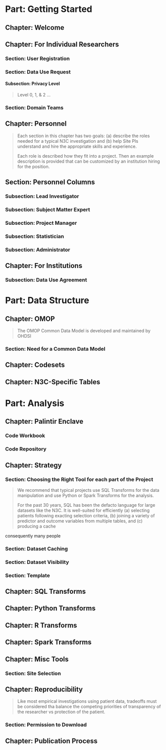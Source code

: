 # Part: Getting Started

## Chapter: Welcome

## Chapter: For Individual Researchers

### Section: User Registration

### Section: Data Use Request

#### Subsection: Privacy Level

> Level 0, 1, & 2 ...

### Section: Domain Teams

## Chapter: Personnel

> Each section in this chapter has two goals: (a) describe the roles needed for a typical N3C investigation and (b) help Site PIs understand and hire the appropriate skills and experience.
>
> Each role is described how they fit into a project.  Then an example description is provided that can be customized by an institution hiring for the position.

## Section: Personnel Columns

### Subsection: Lead Investigator

### Subsection: Subject Matter Expert

### Subsection: Project Manager

### Subsection: Statistician

### Subsection: Administrator

## Chapter: For Institutions

### Subsection: Data Use Agreement

# Part: Data Structure

## Chapter: OMOP

> The OMOP Common Data Model is developed and maintained by OHDSI

### Section: Need for a Common Data Model

## Chapter: Codesets

## Chapter: N3C-Specific Tables

# Part: Analysis

## Chapter: Palintir Enclave

### Code Workbook

### Code Repository

## Chapter: Strategy

### Section: Choosing the Right Tool for each part of the Project

> We recommend that typical projects use SQL Transforms for the data manipulation and use Python or Spark Transforms for the analysis.  
>
>For the past 30 years, SQL has been the defacto language for large datasets like the N3C. It is well-suited for efficiently (a) selecting patients following exacting selection criteria, (b) joining a variety of predictor and outcome variables from multiple tables, and (c) producing a cache

consequently many people

### Section: Dataset Caching

### Section: Dataset Visibility

### Section: Template

## Chapter: SQL Transforms

## Chapter: Python Transforms

## Chapter: R Transforms

## Chapter: Spark Transforms

## Chapter: Misc Tools

### Section: Site Selection

## Chapter: Reproducibility

> Like most empirical investigations using patient data, tradeoffs must be considered tha balance the competing priorities of transparency of the researcher vs protection of the patient.

### Section: Permission to Download

## Chapter: Publication Process